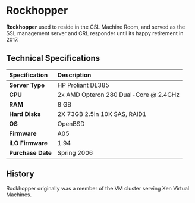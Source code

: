 # Rockhopper

**Rockhopper** used to reside in the CSL Machine Room, and served as the SSL management server and CRL responder until its happy retirement in 2017.

## Technical Specifications

| Specification | Description |
| :--- | :--- |
| **Server Type** | HP Proliant DL385 |
| **CPU** | 2x AMD Opteron 280 Dual-Core @ 2.4GHz |
| **RAM** | 8 GB |
| **Hard Disks** | 2X 73GB 2.5in 10K SAS, RAID1 |
| **OS** | OpenBSD |
| **Firmware** | A05 |
| **iLO Firmware** | 1.94 |
| **Purchase Date** | Spring 2006 |

## History

Rockhopper originally was a member of the VM cluster serving Xen Virtual Machines.

